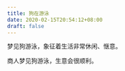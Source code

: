 ```yaml
---
title: 狗在游泳
date: 2020-02-15T20:54:12+08:00
draft: false
---
```


梦见狗游泳，象征着生活非常休闲、惬意。

商人梦见狗游泳，生意会很顺利。

